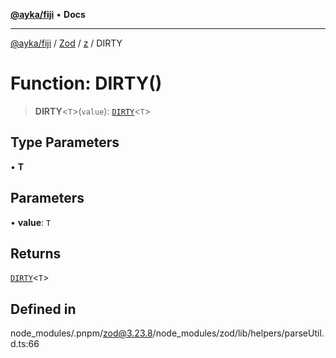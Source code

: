 [**@ayka/fiji**](../../../../../README.md) • **Docs**

***

[@ayka/fiji](../../../../../globals.md) / [Zod](../../../README.md) / [z](../README.md) / DIRTY

# Function: DIRTY()

> **DIRTY**\<`T`\>(`value`): [`DIRTY`](../type-aliases/DIRTY.md)\<`T`\>

## Type Parameters

• **T**

## Parameters

• **value**: `T`

## Returns

[`DIRTY`](../type-aliases/DIRTY.md)\<`T`\>

## Defined in

node\_modules/.pnpm/zod@3.23.8/node\_modules/zod/lib/helpers/parseUtil.d.ts:66
